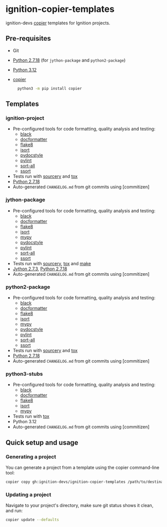 # ignition-copier-templates

ignition-devs [copier] templates for Ignition projects.

## Pre-requisites

- Git
- [Python 2.7.18] (for `jython-package` and `python2-package`)
- [Python 3.12]
- [copier]

  ```sh
    python3 -m pip install copier
  ```

## Templates

### ignition-project

- Pre-configured tools for code formatting, quality analysis and testing:
  - [black]
  - [docformatter]
  - [flake8]
  - [isort]
  - [pydocstyle]
  - [pylint]
  - [sort-all]
  - [ssort]
- Tests run with [sourcery] and [tox]
- [Python 2.7.18]
- Auto-generated `CHANGELOG.md` from git commits using [commitizen]

### jython-package

- Pre-configured tools for code formatting, quality analysis and testing:
  - [black]
  - [docformatter]
  - [flake8]
  - [isort]
  - [mypy]
  - [pydocstyle]
  - [pylint]
  - [sort-all]
  - [ssort]
- Tests run with [sourcery], [tox] and [make]
- [Jython 2.7.3], [Python 2.7.18]
- Auto-generated `CHANGELOG.md` from git commits using [commitizen]

### python2-package

- Pre-configured tools for code formatting, quality analysis and testing:
  - [black]
  - [docformatter]
  - [flake8]
  - [isort]
  - [mypy]
  - [pydocstyle]
  - [pylint]
  - [sort-all]
  - [ssort]
- Tests run with [sourcery] and [tox]
- [Python 2.7.18]
- Auto-generated `CHANGELOG.md` from git commits using [commitizen]

### python3-stubs

- Pre-configured tools for code formatting, quality analysis and testing:
  - [black]
  - [docformatter]
  - [flake8]
  - [isort]
  - [mypy]
- Tests run with [tox]
- Python 3.12
- Auto-generated `CHANGELOG.md` from git commits using [commitizen]

## Quick setup and usage

### Generating a project

You can generate a project from a template using the copier command-line tool:

```sh
copier copy gh:ignition-devs/ignition-copier-templates /path/to/destination
```

### Updating a project

Navigate to your project's directory, make sure git status shows it clean, and run:

```sh
copier update --defaults
```

<!-- Links -->
[copier]: https://copier.readthedocs.io/en/stable/
[Jython 2.7.3]: https://repo1.maven.org/maven2/org/python/jython-installer/2.7.3/
[Python 2.7.18]: https://www.python.org/downloads/release/python-2718/
[Python 3.12]: https://www.python.org/downloads/release/python-3214/
<!-- Tools -->
[black]: https://black.readthedocs.io/en/stable/
[docformatter]: https://docformatter.readthedocs.io/en/stable/
[flake8]: https://flake8.pycqa.org/en/5.0.4/
[isort]: https://pycqa.github.io/isort/
[make]: https://www.gnu.org/software/make/
[mypy]: https://coatl-mypy.readthedocs.io/en/v0.971/
[pydocstyle]: https://www.pydocstyle.org/en/6.3.0/
[pylint]: https://pylint.readthedocs.io/en/stable/
[sort-all]: https://github.com/aio-libs/sort-all
[sourcery]: https://docs.sourcery.ai/About-Sourcery/
[ssort]: https://github.com/bwhmather/ssort
[tox]: https://tox.wiki/
